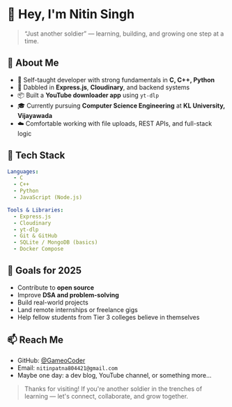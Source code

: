 # 👋 Hey, I'm Nitin Singh

> “Just another soldier” — learning, building, and growing one step at a time.

## 🚀 About Me

* 🧠 Self-taught developer with strong fundamentals in **C, C++, Python**
* 🔧 Dabbled in **Express.js**, **Cloudinary**, and backend systems
* 📦 Built a **YouTube downloader app** using `yt-dlp`
* 🎓 Currently pursuing **Computer Science Engineering** at **KL University, Vijayawada**
* ☁️ Comfortable working with file uploads, REST APIs, and full-stack logic

## 🧰 Tech Stack

```yaml
Languages:
  - C
  - C++
  - Python
  - JavaScript (Node.js)

Tools & Libraries:
  - Express.js
  - Cloudinary
  - yt-dlp
  - Git & GitHub
  - SQLite / MongoDB (basics)
  - Docker Compose
```

## 🎯 Goals for 2025

* Contribute to **open source**
* Improve **DSA and problem-solving**
* Build real-world projects
* Land remote internships or freelance gigs
* Help fellow students from Tier 3 colleges believe in themselves

## 📫 Reach Me

* GitHub: [@GameoCoder](https://github.com/GameoCoder)
* Email: `nitinpatna804421@gmail.com`
* Maybe one day: a dev blog, YouTube channel, or something more...

> Thanks for visiting! If you're another soldier in the trenches of learning — let's connect, collaborate, and grow together.
